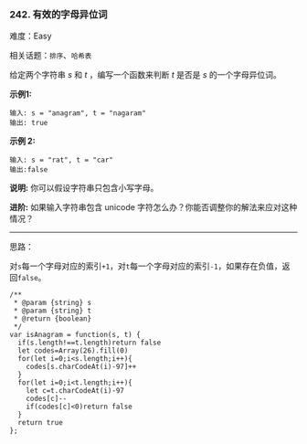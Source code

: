 ### 242. 有效的字母异位词

难度：Easy

相关话题：`排序`、`哈希表`

给定两个字符串 *s*  和 *t*  ，编写一个函数来判断 *t*  是否是 *s*  的一个字母异位词。



**示例1:** 



```
输入: s = "anagram", t = "nagaram"
输出: true
```


**示例 2:** 



```
输入: s = "rat", t = "car"
输出:false
```


**说明:** 
你可以假设字符串只包含小写字母。



**进阶:** 
如果输入字符串包含 unicode 字符怎么办？你能否调整你的解法来应对这种情况？




-----

思路：

对`s`每一个字母对应的索引`+1`，对`t`每一个字母对应的索引`-1`，如果存在负值，返回`false`。

```
/**
 * @param {string} s
 * @param {string} t
 * @return {boolean}
 */
var isAnagram = function(s, t) {
  if(s.length!==t.length)return false
  let codes=Array(26).fill(0)
  for(let i=0;i<s.length;i++){
    codes[s.charCodeAt(i)-97]++
  }
  for(let i=0;i<t.length;i++){
    let c=t.charCodeAt(i)-97
    codes[c]--
    if(codes[c]<0)return false
  }
  return true
};
```

